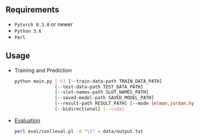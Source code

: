 ## Requirements

- `Pytorch 0.3.0` or newer
- `Python 3.6`
- `Perl`

## Usage

- Training and Prediction

  ```bash
  python main.py [-h] [--train-data-path TRAIN_DATA_PATH]
                 [--test-data-path TEST_DATA_PATH]
                 [--slot-names-path SLOT_NAMES_PATH]
                 [--saved-model-path SAVED_MODEL_PATH]
                 [--result-path RESULT_PATH] [--mode {elman,jordan,hybrid,lstm}]
                 [--bidirectional] [--cuda]
  ```

- [Evaluation](./eval/conlleval.md)

  ```bash
  perl eval/conlleval.pl -d "\t" < data/output.txt
  ```

